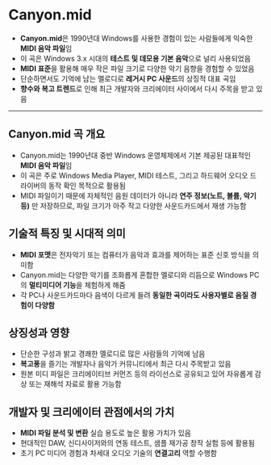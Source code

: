 # Canyon.mid


* **Canyon.mid**은 1990년대 Windows를 사용한 경험이 있는 사람들에게 익숙한 **MIDI 음악 파일**임
* 이 곡은 Windows 3.x 시대의 **테스트 및 데모용 기본 음악**으로 널리 사용되었음
* **MIDI 표준**을 활용해 매우 작은 파일 크기로 다양한 악기 음향을 경험할 수 있었음
* 단순하면서도 기억에 남는 멜로디로 **레거시 PC 사운드**의 상징적 대표 곡임
* **향수와 복고 트렌드**로 인해 최근 개발자와 크리에이터 사이에서 다시 주목을 받고 있음

---

Canyon.mid 곡 개요
---------------

* Canyon.mid는 1990년대 중반 Windows 운영체제에서 기본 제공된 대표적인 **MIDI 음악 파일**임
* 이 곡은 주로 Windows Media Player, MIDI 테스트, 그리고 하드웨어 오디오 드라이버의 동작 확인 목적으로 활용됨
* MIDI 파일이기 때문에 자체적인 음원 데이터가 아니라 **연주 정보(노트, 볼륨, 악기 등)** 만 저장하므로, 파일 크기가 아주 작고 다양한 사운드카드에서 재생 가능함

기술적 특징 및 시대적 의미
---------------

* **MIDI 포맷**은 전자악기 또는 컴퓨터가 음악과 효과를 제어하는 표준 신호 방식을 의미함
* Canyon.mid는 다양한 악기를 조화롭게 혼합한 멜로디와 리듬으로 Windows PC의 **멀티미디어 기능**을 체험하게 해줌
* 각 PC나 사운드카드마다 음색이 다르게 들려 **동일한 곡이라도 사용자별로 음질 경험이 다양함**

상징성과 영향
-------

* 단순한 구성과 밝고 경쾌한 멜로디로 많은 사람들의 기억에 남음
* **복고풍**을 즐기는 개발자나 음악가 커뮤니티에서 최근 다시 주목받고 있음
* 원본 미디 파일은 크리에이티브 커먼즈 등의 라이선스로 공유되고 있어 자유롭게 감상 또는 재해석 자료로 활용 가능함

개발자 및 크리에이터 관점에서의 가치
--------------------

* **MIDI 파일 분석 및 변환** 실습 용도로 높은 활용 가치가 있음
* 현대적인 DAW, 신디사이저와의 연동 테스트, 샘플 재가공 창작 실험 등에 활용됨
* 초기 PC 미디어 경험과 차세대 오디오 기술의 **연결고리** 역할 수행함
